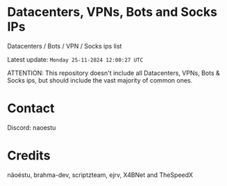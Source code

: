 # Datacenters, VPNs, Bots and Socks IPs
 
Datacenters / Bots / VPN / Socks ips list

Latest update: `Monday 25-11-2024 12:00:27 UTC` 

ATTENTION: This repository doesn't include all Datacenters, VPNs, Bots & Socks ips, 
but should include the vast majority of common ones.

# Contact
Discord: naoestu

# Credits
nãoéstu, brahma-dev, scriptzteam, ejrv, X4BNet and TheSpeedX
